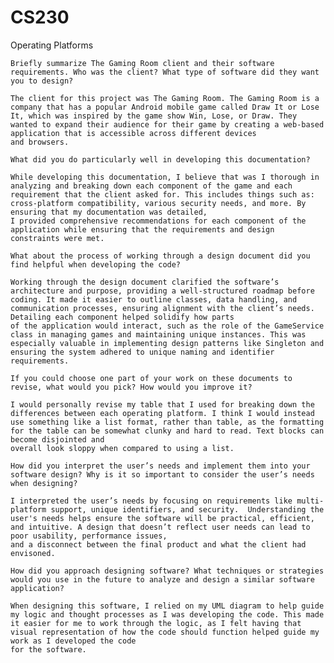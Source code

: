 # CS230
Operating Platforms


    Briefly summarize The Gaming Room client and their software requirements. Who was the client? What type of software did they want you to design?

    The client for this project was The Gaming Room. The Gaming Room is a company that has a popular Android mobile game called Draw It or Lose It, which was inspired by the game show Win, Lose, or Draw. They wanted to expand their audience for their game by creating a web-based application that is accessible across different devices
    and browsers. 
    
    What did you do particularly well in developing this documentation?

    While developing this documentation, I believe that was I thorough in analyzing and breaking down each component of the game and each requirement that the client asked for. This includes things such as: cross-platform compatibility, various security needs, and more. By ensuring that my documentation was detailed,
    I provided comprehensive recommendations for each component of the application while ensuring that the requirements and design constraints were met. 
    
    What about the process of working through a design document did you find helpful when developing the code?

    Working through the design document clarified the software’s architecture and purpose, providing a well-structured roadmap before coding. It made it easier to outline classes, data handling, and communication processes, ensuring alignment with the client’s needs. Detailing each component helped solidify how parts 
    of the application would interact, such as the role of the GameService class in managing games and maintaining unique instances. This was especially valuable in implementing design patterns like Singleton and ensuring the system adhered to unique naming and identifier requirements.
    
    If you could choose one part of your work on these documents to revise, what would you pick? How would you improve it?

    I would personally revise my table that I used for breaking down the differences between each operating platform. I think I would instead use something like a list format, rather than table, as the formatting for the table can be somewhat clunky and hard to read. Text blocks can become disjointed and
    overall look sloppy when compared to using a list.
    
    How did you interpret the user’s needs and implement them into your software design? Why is it so important to consider the user’s needs when designing?

    I interpreted the user’s needs by focusing on requirements like multi-platform support, unique identifiers, and security.  Understanding the user's needs helps ensure the software will be practical, efficient, and intuitive. A design that doesn’t reflect user needs can lead to poor usability, performance issues, 
    and a disconnect between the final product and what the client had envisoned. 
    
    How did you approach designing software? What techniques or strategies would you use in the future to analyze and design a similar software application?

    When designing this software, I relied on my UML diagram to help guide my logic and thought processes as I was developing the code. This made it easier for me to work through the logic, as I felt having that visual representation of how the code should function helped guide my work as I developed the code
    for the software.

